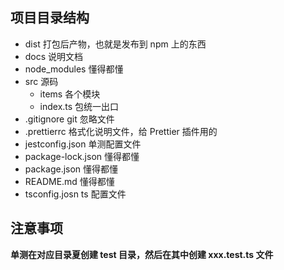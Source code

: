 ## 项目目录结构
- dist 打包后产物，也就是发布到 npm 上的东西
- docs 说明文档
- node_modules 懂得都懂
- src 源码
  - items 各个模块
  - index.ts 包统一出口
- .gitignore git 忽略文件
- .prettierrc 格式化说明文件，给 Prettier 插件用的
- jestconfig.json 单测配置文件
- package-lock.json 懂得都懂
- package.json 懂得都懂
- README.md 懂得都懂
- tsconfig.josn ts 配置文件

## 注意事项
**单测在对应目录夏创建 __test__ 目录，然后在其中创建 xxx.test.ts 文件**  
